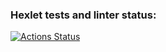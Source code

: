 ### Hexlet tests and linter status:
[![Actions Status](https://github.com/grevtsevalex/php-web-development-project-lvl4/workflows/hexlet-check/badge.svg)](https://github.com/grevtsevalex/php-web-development-project-lvl4/actions)